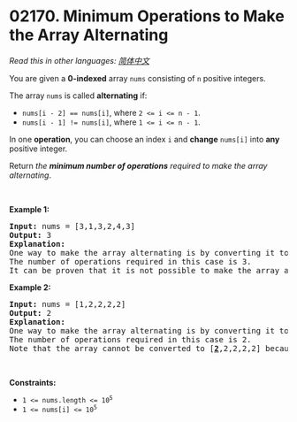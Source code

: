 # 02170. Minimum Operations to Make the Array Alternating

  _Read this in other languages:_
    [_简体中文_](README.zh-CN.md)

<p>You are given a <strong>0-indexed</strong> array <code>nums</code> consisting of <code>n</code> positive integers.</p>

<p>The array <code>nums</code> is called <strong>alternating</strong> if:</p>

<ul>
	<li><code>nums[i - 2] == nums[i]</code>, where <code>2 &lt;= i &lt;= n - 1</code>.</li>
	<li><code>nums[i - 1] != nums[i]</code>, where <code>1 &lt;= i &lt;= n - 1</code>.</li>
</ul>

<p>In one <strong>operation</strong>, you can choose an index <code>i</code> and <strong>change</strong> <code>nums[i]</code> into <strong>any</strong> positive integer.</p>

<p>Return <em>the <strong>minimum number of operations</strong> required to make the array alternating</em>.</p>

<p>&nbsp;</p>
<p><strong>Example 1:</strong></p>

<pre>
<strong>Input:</strong> nums = [3,1,3,2,4,3]
<strong>Output:</strong> 3
<strong>Explanation:</strong>
One way to make the array alternating is by converting it to [3,1,3,<u><strong>1</strong></u>,<u><strong>3</strong></u>,<u><strong>1</strong></u>].
The number of operations required in this case is 3.
It can be proven that it is not possible to make the array alternating in less than 3 operations. 
</pre>

<p><strong>Example 2:</strong></p>

<pre>
<strong>Input:</strong> nums = [1,2,2,2,2]
<strong>Output:</strong> 2
<strong>Explanation:</strong>
One way to make the array alternating is by converting it to [1,2,<u><strong>1</strong></u>,2,<u><strong>1</strong></u>].
The number of operations required in this case is 2.
Note that the array cannot be converted to [<u><strong>2</strong></u>,2,2,2,2] because in this case nums[0] == nums[1] which violates the conditions of an alternating array.
</pre>

<p>&nbsp;</p>
<p><strong>Constraints:</strong></p>

<ul>
	<li><code>1 &lt;= nums.length &lt;= 10<sup>5</sup></code></li>
	<li><code>1 &lt;= nums[i] &lt;= 10<sup>5</sup></code></li>
</ul>
